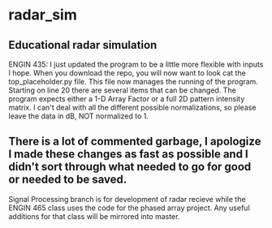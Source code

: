 # radar_sim
Educational radar simulation
------------
ENGIN 435:
  I just updated the program to be a little more flexible with inputs I hope. When you download the repo, you will now want to look cat the top_placeholder.py file. This file now manages the running of the program. Starting on line 20 there are several items that can be changed. The program expects either a 1-D Array Factor or a full 2D pattern intensity matrix. I can't deal with all the different possible normalizations, so please leave the data in dB, NOT normalized to 1. 
  
  There is a lot of commented garbage, I apologize I made these changes as fast as possible and I didn't sort through what needed to go for good or needed to be saved.
------------
Signal Processing branch is for development of radar recieve while the ENGIN 465 class uses the code for the phased array project. Any useful additions for that class will be mirrored into master.
